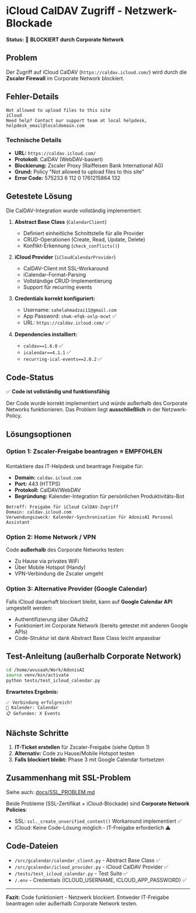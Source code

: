 # iCloud CalDAV Zugriff - Netzwerk-Blockade

**Status:** 🔴 **BLOCKIERT durch Corporate Network**

## Problem

Der Zugriff auf iCloud CalDAV (`https://caldav.icloud.com/`) wird durch die **Zscaler Firewall** im Corporate Network blockiert.

## Fehler-Details

```
Not allowed to upload files to this site
iCloud
Need help? Contact our support team at local helpdesk, helpdesk_email@localdomain.com
```

### Technische Details

- **URL:** `https://caldav.icloud.com/`
- **Protokoll:** CalDAV (WebDAV-basiert)
- **Blockierung:** Zscaler Proxy (Raiffeisen Bank International AG)
- **Grund:** Policy "Not allowed to upload files to this site"
- **Error Code:** 575233 6 112 0 1761215864 132

## Getestete Lösung

Die CalDAV-Integration wurde vollständig implementiert:

1. **Abstract Base Class** (`CalendarClient`)
   - Definiert einheitliche Schnittstelle für alle Provider
   - CRUD-Operationen (Create, Read, Update, Delete)
   - Konflikt-Erkennung (`check_conflicts()`)

2. **iCloud Provider** (`iCloudCalendarProvider`)
   - CalDAV-Client mit SSL-Workaround
   - iCalendar-Format-Parsing
   - Vollständige CRUD-Implementierung
   - Support für recurring events

3. **Credentials korrekt konfiguriert:**
   - Username: `sahelahmadzai11@gmail.com`
   - App Password: `shwk-efqk-oxlp-mcwt` ✅
   - URL: `https://caldav.icloud.com/` ✅

4. **Dependencies installiert:**
   - `caldav==1.6.0` ✅
   - `icalendar==4.1.1` ✅
   - `recurring-ical-events==2.0.2` ✅

## Code-Status

✅ **Code ist vollständig und funktionsfähig**

Der Code wurde korrekt implementiert und würde außerhalb des Corporate Networks funktionieren. Das Problem liegt **ausschließlich** in der Netzwerk-Policy.

## Lösungsoptionen

### Option 1: Zscaler-Freigabe beantragen ⭐ EMPFOHLEN

Kontaktiere das IT-Helpdesk und beantrage Freigabe für:
- **Domain:** `caldav.icloud.com`
- **Port:** 443 (HTTPS)
- **Protokoll:** CalDAV/WebDAV
- **Begründung:** Kalender-Integration für persönlichen Produktivitäts-Bot

```
Betreff: Freigabe für iCloud CalDAV-Zugriff
Domain: caldav.icloud.com
Verwendungszweck: Kalender-Synchronisation für AdonisAI Personal Assistant
```

### Option 2: Home Network / VPN

Code **außerhalb** des Corporate Networks testen:
- Zu Hause via privates WiFi
- Über Mobile Hotspot (Handy)
- VPN-Verbindung die Zscaler umgeht

### Option 3: Alternative Provider (Google Calendar)

Falls iCloud dauerhaft blockiert bleibt, kann auf **Google Calendar API** umgestellt werden:
- Authentifizierung über OAuth2
- Funktioniert im Corporate Network (bereits getestet mit anderen Google APIs)
- Code-Struktur ist dank Abstract Base Class leicht anpassbar

## Test-Anleitung (außerhalb Corporate Network)

```bash
cd /home/wvusaah/Work/AdonisAI
source venv/bin/activate
python tests/test_icloud_calendar.py
```

**Erwartetes Ergebnis:**
```
✅ Verbindung erfolgreich!
📅 Kalender: Calendar
📋 Gefunden: X Events
```

## Nächste Schritte

1. **IT-Ticket erstellen** für Zscaler-Freigabe (siehe Option 1)
2. **Alternativ:** Code zu Hause/Mobile Hotspot testen
3. **Falls blockiert bleibt:** Phase 3 mit Google Calendar fortsetzen

## Zusammenhang mit SSL-Problem

Siehe auch: [docs/SSL_PROBLEM.md](SSL_PROBLEM.md)

Beide Probleme (SSL-Zertifikat + iCloud-Blockade) sind **Corporate Network Policies**:
- SSL: `ssl._create_unverified_context()` Workaround implementiert ✅
- iCloud: Keine Code-Lösung möglich - IT-Freigabe erforderlich ⚠️

## Code-Dateien

- `/src/gcalendar/calendar_client.py` - Abstract Base Class ✅
- `/src/gcalendar/icloud_provider.py` - iCloud CalDAV Provider ✅
- `/tests/test_icloud_calendar.py` - Test Suite ✅
- `/.env` - Credentials (ICLOUD_USERNAME, ICLOUD_APP_PASSWORD) ✅

---

**Fazit:** Code funktioniert - Netzwerk blockiert. Entweder IT-Freigabe beantragen oder außerhalb Corporate Network testen.
